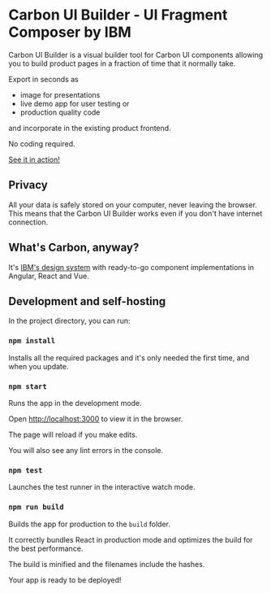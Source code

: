 # Carbon UI Builder - UI Fragment Composer by IBM

Carbon UI Builder is a visual builder tool for Carbon UI components allowing you to
build product pages in a fraction of time that it normally take.

Export in seconds as

* image for presentations
* live demo app for user testing or
* production quality code

and incorporate in the existing product frontend.

No coding required.

[See it in action!](https://ibm.github.io/carbon-ui-builder/)

## Privacy

All your data is safely stored on your computer, never leaving the browser.
This means that the Carbon UI Builder works even if you don't have internet connection.

## What's Carbon, anyway?

It's [IBM's design system](https://www.carbondesignsystem.com/) with ready-to-go component implementations
in Angular, React and Vue.

## Development and self-hosting

In the project directory, you can run:

### `npm install`

Installs all the required packages and it's only needed the first time, and when you update.

### `npm start`

Runs the app in the development mode.

Open [http://localhost:3000](http://localhost:3000) to view it in the browser.

The page will reload if you make edits.

You will also see any lint errors in the console.

### `npm test`

Launches the test runner in the interactive watch mode.

### `npm run build`

Builds the app for production to the `build` folder.

It correctly bundles React in production mode and optimizes the build for the best performance.

The build is minified and the filenames include the hashes.

Your app is ready to be deployed!
